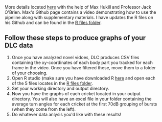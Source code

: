 More details located [here](https://github.com/mhukill/Crickets-Methods) with the help of Max Hukill and Professor Jack O'Brien. Max's Github page contains a video demonstrating how to use the pipeline along with supplementary materials. I have updates the R files on his Github and can be found in the [R files folder](https://github.com/esmall2023/DLC-guide-for-Bowdoin-College/tree/main/R%20files).
## Follow these steps to produce graphs of your DLC data

1. Once you have analyzed novel vidoes, DLC produces CSV files containing the xy-coordinates of each body part you tracked for each frame in the video. Once you have filtered these,
move them to a folder of your choosing.
2. Open R studio (make sure you have downloaded R [here](https://cran.r-project.org/bin/macosx/) and open each of the 5 files locates in the [R files folder](https://github.com/esmall2023/DLC-guide-for-Bowdoin-College/tree/main/R%20files).
3. Set your working directory and output directory.
4. Now you have the graphs of each cricket located in your output directory. You will also have an excel file in your folder containing the average turn angles for each cricket at the first 70dB grouping of bursts (when they come from the left). 
5. Do whatever data anlysis you'd like with these results!
